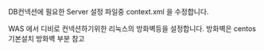 DB컨넥션에 필요한 Server 설정 파일중 context.xml 을 수정합니다. 

<Resource name="jdbc/postgres" auth="Container"
          type="javax.sql.DataSource" driverClassName="net.sf.log4jdbc.DriverSpy"
          url="jdbc:log4jdbc:postgresql://아이피:5432/디비명"
          username="접속아이디" password="페스워드" maxActive="20" maxIdle="10"
maxWait="-1"/>

WAS 에서 디비로 컨넥션하기위한 리눅스의 방화벽등을 설정합니다. 
방화벽은 centos 기본설치 방화벽 부분 참고